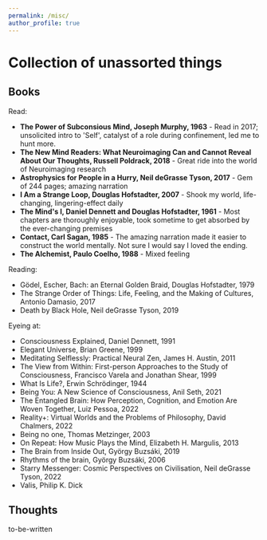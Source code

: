 ```yaml
---
permalink: /misc/
author_profile: true
---
```

<h1> Collection of unassorted things </h1>

## Books 

Read:
* **The Power of Subconsious Mind, Joseph Murphy, 1963** - Read in 2017; unsolicited intro to 'Self', catalyst of a role during confinement, led me to hunt more.
* **The New Mind Readers: What Neuroimaging Can and Cannot Reveal About Our Thoughts, Russell Poldrack, 2018** - Great ride into the world of Neuroimaging research
* **Astrophysics for People in a Hurry, Neil deGrasse Tyson, 2017** - Gem of 244 pages; amazing narration
* **I Am a Strange Loop, Douglas Hofstadter, 2007** - Shook my world, life-changing, lingering-effect daily
* **The Mind's I, Daniel Dennett and Douglas Hofstadter, 1961** - Most chapters are thoroughly enjoyable, took sometime to get absorbed by the ever-changing premises
* **Contact, Carl Sagan, 1985** - The amazing narration made it easier to construct the world mentally. Not sure I would say I loved the ending.
* **The Alchemist, Paulo Coelho, 1988** - Mixed feeling

Reading:
* Gödel, Escher, Bach: an Eternal Golden Braid, Douglas Hofstadter, 1979
* The Strange Order of Things: Life, Feeling, and the Making of Cultures, Antonio Damasio, 2017
* Death by Black Hole, Neil deGrasse Tyson, 2019

Eyeing at:

* Consciousness Explained, Daniel Dennett, 1991
* Elegant Universe, Brian Greene, 1999
* Meditating Selflessly: Practical Neural Zen, James H. Austin, 2011
* The View from Within: First-person Approaches to the Study of Consciousness, Francisco Varela and Jonathan Shear, 1999
* What Is Life?, Erwin Schrödinger, 1944
* Being You: A New Science of Consciousness, Anil Seth, 2021
* The Entangled Brain: How Perception, Cognition, and Emotion Are Woven Together, Luiz Pessoa, 2022
* Reality+: Virtual Worlds and the Problems of Philosophy, David Chalmers, 2022
* Being no one, Thomas Metzinger, 2003
* On Repeat: How Music Plays the Mind, Elizabeth H. Margulis, 2013
* The Brain from Inside Out, György Buzsáki, 2019
* Rhythms of the brain, György Buzsáki, 2006
* Starry Messenger: Cosmic Perspectives on Civilisation, Neil deGrasse Tyson, 2022
* Valis, Philip K. Dick

## Thoughts

to-be-written
